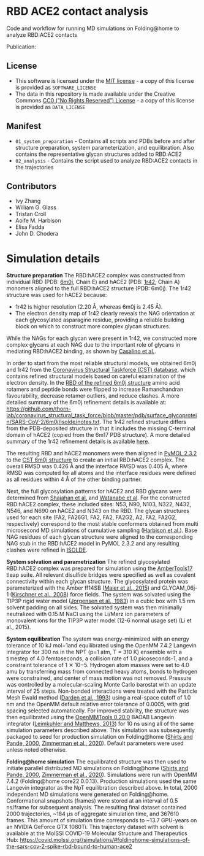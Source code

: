 # RBD ACE2 contact analysis
Code and workflow for running MD simulations on Folding@home to analyze RBD:ACE2 contacts

Publication: 

## License
* This software is licensed under the [MIT license](https://opensource.org/licenses/MIT) - a copy of this license is provided as `SOFTWARE_LICENSE`
* The data in this repository is made available under the Creative Commons [CC0 (“No Rights Reserved”) License](https://creativecommons.org/share-your-work/public-domain/cc0/) - a copy of this license is provided as `DATA_LICENSE`

## Manifest

* `01_system_preparation` - Contains all scripts and PDBs before and after structure preparation, system parameterization, and equilibration. Also contains the representative glycan structures added to RBD:ACE2
* `02_analysis` - Contains the script used to analyze RBD:ACE2 contacts in the trajectories

## Contributors

* Ivy Zhang
* William G. Glass
* Tristan Croll
* Aoife M. Harbison
* Elisa Fadda
* John D. Chodera

# Simulation details

**Structure preparation**
The RBD:hACE2 complex was constructed from individual RBD (PDB: [6m0j](https://www.rcsb.org/structure/6M0J), Chain E) and hACE2 (PDB: [1r42](https://www.rcsb.org/structure/1R42), Chain A) monomers aligned to the full RBD:hACE2 structure (PDB: 6m0j). The 1r42 structure was used for hACE2 because:

* 1r42 is higher resolution (2.20 Å, whereas 6m0j is 2.45 Å).
* The electron density map of 1r42 clearly reveals the NAG orientation at each glycosylated asparagine residue, providing a reliable building block on which to construct more complex glycan structures.

While the NAGs for each glycan were present in 1r42, we constructed more complex glycans at each NAG due to the important role of glycans in mediating RBD:hACE2 binding, as shown by [Casalino et al.](https://doi.org/10.1021/acscentsci.0c01056). 

In order to start from the most reliable structural models, we obtained 6m0j and 1r42 from the [Coronavirus Structural Taskforce (CST) database](https://github.com/thorn-lab/coronavirus_structural_task_force), which contains refined structural models based on careful examination of the electron density. In the [RBD of the refined 6m0j structure](https://github.com/thorn-lab/coronavirus_structural_task_force/blob/master/pdb/surface_glycoprotein/SARS-CoV-2/6m0j) amino acid rotamers and peptide bonds were flipped to increase Ramanchandran favourability, decrease rotamer outliers, and reduce clashes. A more detailed summary of the 6m0j refinement details is available at: https://github.com/thorn-lab/coronavirus_structural_task_force/blob/master/pdb/surface_glycoprotein/SARS-CoV-2/6m0j/isolde/notes.txt. The 1r42 refined structure differs from the PDB-deposited structure in that it includes the missing C-terminal domain of hACE2 (copied from the 6m17 PDB structure). A more detailed summary of the 1r42 refinement details is available [here](https://github.com/thorn-lab/coronavirus_structural_task_force/blob/master/pdb/surface_glycoprotein/SARS-CoV-2/6m0j/isolde/notes.txt).

The resulting RBD and hACE2 monomers were then aligned in [PyMOL 2.3.2](http://pymol.org) to the [CST 6m0j structure](https://github.com/thorn-lab/coronavirus_structural_task_force/tree/master/pdb/surface_glycoprotein/SARS-CoV-2/6m0j) to create an initial RBD:hACE2 complex. The overall RMSD was 0.426 Å and the interface RMSD was 0.405 Å, where RMSD was computed for all atoms and the interface residues were defined as all residues within 4 Å of the other binding partner.

Next, the full glycosylation patterns for hACE2 and RBD glycans were determined from [Shajahan et al.](http://dx.doi.org/10.1093/glycob/cwaa101) and [Watanabe et al](https://doi.org/10.1126/science.abb9983). For the constructed RBD:hACE2 complex, these included sites: N53, N90, N103, N322, N432, N546, and N690 on hACE2 and N343 on the RBD. The glycan structures used for each site (FA2, FA26G1, FA2, FA2, FA2G2, A2, FA2, FA2G2, respectively) correspond to the most stable conformers obtained from multi microsecond MD simulations of cumulative sampling ([Harbison et al.](https://pubmed.ncbi.nlm.nih.gov/30325416/)). Base NAG residues of each glycan structure were aligned to the corresponding NAG stub in the RBD:hACE2 model in PyMOL 2.3.2 and any resulting clashes were refined in [ISOLDE](https://isolde.cimr.cam.ac.uk/).

**System solvation and parametrization**
The refined glycosylated RBD:hACE2 complex was prepared for simulation using the [AmberTools17](https://ambermd.org/AmberTools.php) tleap suite. All relevant disulfide bridges were specified as well as covalent connectivity within each glycan structure. The glycosylated protein was parameterized with the Amber ff14SB ([Maier et al., 2015](https://doi.org/10.1021/acs.jctc.5b00255)) and GLYCAM_06j-1 ([Kirschner et al., 2008](https://doi.org/10.1002/jcc.20820)) force fields. The system was solvated using the TIP3P rigid water model ([Jorgensen et al., 1983](https://doi.org/10.1063/1.445869)) in a cubic box with 1.5 nm solvent padding on all sides. The solvated system was then minimally neutralized with 0.15 M NaCl using the Li/Merz ion parameters of monovalent ions for the TIP3P water model (12-6 normal usage set) (Li et al., 2015).

**System equilibration**
The system was energy-minimized with an energy tolerance of 10 kJ mol−1and equilibrated using the OpenMM 7.4.2 Langevin integrator for 300 ns in the NPT (p=1 atm, T = 310 K) ensemble with a timestep of 4.0 femtoseconds, a collision rate of 1.0 picoseconds-1, and a constraint tolerance of 1 ✕ 10−5. Hydrogen atom masses were set to 4.0 amu by transferring mass from connected heavy atoms, bonds to hydrogen were constrained, and center of mass motion was not removed. Pressure was controlled by a molecular-scaling Monte Carlo barostat with an update interval of 25 steps. Non-bonded interactions were treated with the Particle Mesh Ewald method ([Darden et al., 1993](https://doi.org/10.1063/1.464397)) using a real-space cutoff of 1.0 nm and the OpenMM default relative error tolerance of 0.0005, with grid spacing selected automatically. For improved stability, the structure was then equilibrated using the [OpenMMTools 0.20.0](http://openmmtools.org) BAOAB Langevin integrator ([Leimkuhler and Matthews, 2013](https://aip.scitation.org/doi/10.1063/1.4802990)) for 10 ns using all of the same simulation parameters described above. This simulation was subsequently packaged to seed for production simulation on Folding@home ([Shirts and Pande, 2000](https://science.sciencemag.org/content/290/5498/1903.full), [Zimmerman et al., 2020](https://doi.org/10.1101/2020.06.27.175430)). Default parameters were used unless noted otherwise.

**Folding@home simulation**
The equilibrated structure was then used to initiate parallel distributed MD simulations on Folding@home ([Shirts and Pande, 2000](https://science.sciencemag.org/content/290/5498/1903.full), [Zimmerman et al., 2020](https://doi.org/10.1101/2020.06.27.175430)). Simulations were run with OpenMM 7.4.2 (Folding@home core22 0.0.13). Production simulations used the same Langevin integrator as the NpT equilibration described above. In total, 2000 independent MD simulations were generated on Folding@home. Conformational snapshots (frames) were stored at an interval of 0.5 ns/frame for subsequent analysis. The resulting final dataset contained 2000 trajectories, ~184 µs of aggregate simulation time, and 367610 frames. This amount of simulation time corresponds to ~13.7 GPU-years on an NVIDIA GeForce GTX 1080Ti. This trajectory dataset with solvent is available at the MolSSI COVID-19 Molecular Structure and Therapeutics Hub: https://covid.molssi.org//simulations/#foldinghome-simulations-of-the-sars-cov-2-spike-rbd-bound-to-human-ace2
